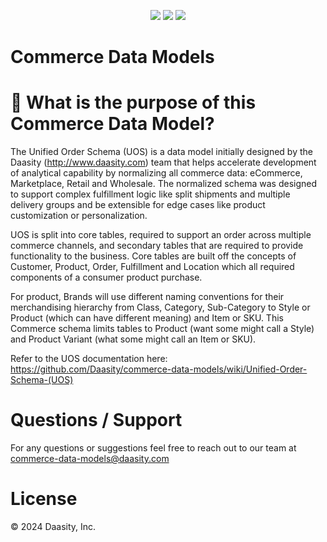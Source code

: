 <p align="center">
    <a alt="License"
        href="https://github.com/fivetran/dbt_github/blob/main/LICENSE">
        <img src="https://img.shields.io/badge/License-Apache%202.0-blue.svg" /></a>
    <a alt="Maintained?">
        <img src="https://img.shields.io/badge/Maintained%3F-yes-green.svg" /></a>
    <a alt="PRs">
        <img src="https://img.shields.io/badge/Contributions-welcome-blueviolet" /></a>
</p>

# Commerce Data Models
# 📣 What is the purpose of this Commerce Data Model?

The Unified Order Schema (UOS) is a data model initially designed by the Daasity (http://www.daasity.com) team that helps accelerate development of analytical capability by normalizing all commerce data: eCommerce, Marketplace, Retail and Wholesale. The normalized schema was designed to support complex fulfillment logic like split shipments and multiple delivery groups and be extensible for edge cases like product customization or personalization.

UOS is split into core tables, required to support an order across multiple commerce channels, and secondary tables that are required to provide functionality to the business. Core tables are built off the concepts of Customer, Product, Order, Fulfillment and Location which all required components of a consumer product purchase.

For product, Brands will use different naming conventions for their merchandising hierarchy from Class, Category, Sub-Category to Style or Product (which can have different meaning) and Item or SKU. This Commerce schema limits tables to Product (want some might call a Style) and Product Variant (what some might call an Item or SKU).

Refer to the UOS documentation here: https://github.com/Daasity/commerce-data-models/wiki/Unified-Order-Schema-(UOS)


# Questions / Support
For any questions or suggestions feel free to reach out to our team at commerce-data-models@daasity.com


# License
© 2024 Daasity, Inc.

